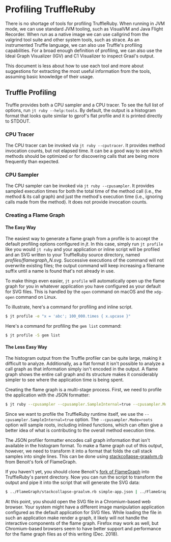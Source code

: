 # Profiling TruffleRuby

There is no shortage of tools for profiling TruffleRuby. When running in JVM mode, we can
use standard JVM tooling, such as VisualVM and Java Flight Recorder. When run as a native
image we can use callgrind from the valgrind tool suite and other system tools, such as
strace. As an instrumented Truffle language, we can also use Truffle's profiling
capabilities. For a broad enough definition of profiling, we can also use the Ideal Graph
Visualizer (IGV) and C1 Visualizer to inspect Graal's output.

This document is less about how to use each tool and more about suggestions for extracting
the most useful information from the tools, assuming basic knowledge of their usage.

## Truffle Profiling

Truffle provides both a CPU sampler and a CPU tracer. To see the full list of options, run
`jt ruby --help:tools`. By default, the output is a histogram format that looks quite
similar to gprof's flat profile and it is printed directly to STDOUT.

### CPU Tracer

The CPU tracer can be invoked via `jt ruby --cputracer`. It provides method invocation
counts, but not elapsed time. It can be a good way to see which methods should be optimized
or for discovering calls that are being more frequently than expected.

### CPU Sampler

The CPU sampler can be invoked via `jt ruby --cpusampler`. It provides sampled execution
times for both the total time of the method call (i.e., the method &amp; its call graph)
and just the method's execution time (i.e., ignoring calls made from the method). It does
not provide invocation counts.

### Creating a Flame Graph

#### The Easy Way

The easiest way to generate a flame graph from a profile is to accept the default profiling
options configured in _jt_. In this case, simply run `jt profile` like you would `jt ruby`
and your application or inline script will be profiled and an SVG written to your
TruffleRuby source directory, named _profiles/flamegraph\_N.svg_. Successive executions of the command
will not overwrite existing files; the output command will keep increasing a filename
suffix until a name is found that's not already in use.

To make things even easier, `jt profile` will automatically open up the flame graph for
you in whatever application you have configured as your default for SVG files. This is
handled by the `open` command on macOS and the `xdg-open` command on Linux.

To illustrate, here's a command for profiling and inline script.

```bash
$ jt profile -e "x = 'abc'; 100_000.times { x.upcase }"
```

Here's a command for profiling the `gem list` command:

```bash
$ jt profile -S gem list
```

#### The Less Easy Way

The histogram output from the Truffle profiler can be quite large, making it difficult to
analyze. Additionally, as a flat format it isn't possible to analyze a call graph as that
information simply isn't encoded in the output. A flame graph shows the entire call graph
and its structure makes it considerably simpler to see where the application time is being
spent.

Creating the flame graph is a multi-stage process. First, we need to profile the application
with the JSON formatter:

```bash
$ jt ruby --cpusampler --cpusampler.SampleInternal=true --cpusampler.Mode=roots --cpusampler.Output=json -e 'p :hello' > simple-app.json
```

Since we want to profile the TruffleRuby runtime itself, we use the
`--cpusampler.SampleInternal=true` option. The `--cpusampler.Mode=roots` option will
sample roots, including inlined functions, which can often give a better idea of what
is contributing to the overall method execution time.

The JSON profiler formatter encodes call graph information that isn't available in the
histogram format. To make a flame graph out of this output, however, we need to transform
it into a format that folds the call stack samples into single lines. This can be done
using [stackcollapse-graalvm.rb](https://github.com/eregon/FlameGraph/blob/graalvm/stackcollapse-graalvm.rb)
from Benoit's fork of FlameGraph.

If you haven't yet, you should clone Benoit's [fork of FlameGraph](https://github.com/eregon/FlameGraph/tree/graalvm)
into TruffleRuby's parent directory. Now you can run the script to transform the output and
pipe it into the script that will generate the SVG data:

```bash
$ ../FlameGraph/stackcollapse-graalvm.rb simple-app.json | ../FlameGraph/flamegraph.pl > simple-app.svg
```

At this point, you should open the SVG file in a Chromium-based web browser. Your system
might have a different image manipulation application configured as the default application
for SVG files. While loading the file in such an application make render a graph, it likely
will not handle the interactive components of the flame graph. Firefox may work as well,
but Chromium-based browsers seem to have better support and performance for the flame graph
files as of this writing (Dec. 2018).
